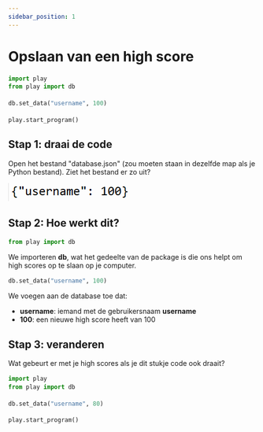 ```yaml
---
sidebar_position: 1
---
```


# Opslaan van een high score

```python 
import play
from play import db

db.set_data("username", 100)

play.start_program()
```

## Stap 1: draai de code
Open het bestand "database.json" (zou moeten staan in dezelfde map als je Python bestand).
Ziet het bestand er zo uit?

![img.png](img.png)

## Stap 2: Hoe werkt dit?

```python
from play import db
```
We importeren **db**, wat het gedeelte van de package is die ons helpt om high scores op te slaan op je computer.


```python 
db.set_data("username", 100)
```
We voegen aan de database toe dat:
- **username**: iemand met de gebruikersnaam **username**
- **100**: een nieuwe high score heeft van 100

## Stap 3: veranderen

Wat gebeurt er met je high scores als je dit stukje code ook draait?

```python 
import play
from play import db

db.set_data("username", 80)

play.start_program()
```
